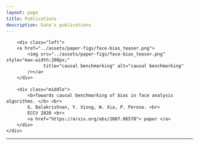 ```yaml
---
layout: page
title: Publications
description: Guha's publications
---
```

<!--
<div class="container">
    <div class="row">
        <div class="col-sm">
        <a href="../assets/paper-figs/matching.png">
            <img src="../assets/paper-figs/matching.png"
                  title="matching" alt="matching"
            /></a>
        </div>

        <div class="col-sm">
            <b>Matched sample selection for face datasets via GAN projection. </b> <br>
            C. Singh, G. Balakrishnan, P. Perona <br>
            In submission. Link coming soon. <br>
        </div>
    </div>
</div>
-->

<div class="container">
    <div class="row">

        <div class="left">
        <a href="../assets/paper-figs/face-bias_teaser.png">
            <img src="../assets/paper-figs/face-bias_teaser.png" style="max-width:200px;"
                  title="causal benchmarking" alt="causal benchmarking"
            /></a>
        </div>

        <div class="middle">
            <b>Towards causal benchmarking of bias in face analysis algorithms. </b> <br>
            G. Balakrishnan, Y. Xiong, W. Xia, P. Perona. <br>
            ECCV 2020 <br>
            <a href="https://arxiv.org/abs/2007.06570"> paper </a>
        </div>
    </div>
</div>

___


<!--
To increase the size of the title, use fewer # in front of the paper title.
To decrease the size of the title, use more #. 
To remove the italics, remove the * before and after the description
To remove the underline from the title, remove the <u> tags (<u> and </u>)
-->
